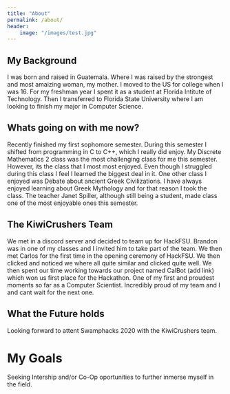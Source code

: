 ```yaml
---
title: "About"
permalink: /about/
header:
    image: "/images/test.jpg"
---
```


## My Background

I was born and raised in Guatemala. Where I was raised by the strongest and most amaizing woman, my mother.
I moved to the US for college when I was 16. For my freshman year I spent it as a student at Florida Intitute of Technology.
Then I transferred to Florida State University where I am looking to finish my major in Computer Science.

## Whats going on with me now?

Recently finished my first sophomore semester. During this semester I shifted from programming in C to C++, which I really did enjoy.
My Discrete Mathematics 2 class was the most challenging class for me this semester. However, its the class that I most most enjoyed. Even though I struggled during this class I feel I learned the biggest deal in it.
One other class I enjoyed was Debate about ancient Greek Civilizations. I have always enjoyed learning about Greek Mythology and for that reason I took the class. The teacher Janet Spiller, although still being a student, made class one of the most enjoyable ones this semester.

## The KiwiCrushers Team

We met in a discord server and decided to team up for HackFSU. Brandon was in one of my classes and I invited him to take part of the team. We then met Carlos for the first time in the opening ceremony of HackFSU. We then clicked and noticed we where all quite similar and clicked quite well. We then spent our time working towards our project named CalBot (add link) which won us first place for the Hackathon. One of my first and proudest moments so far as a Computer Scientist. Incredibly proud of my team and I and cant wait for the next one.

## What the Future holds

Looking forward to attent Swamphacks 2020 with the KiwiCrushers team. 

# My Goals

Seeking Intership and/or Co-Op oportunities to further inmerse myself in the field.


